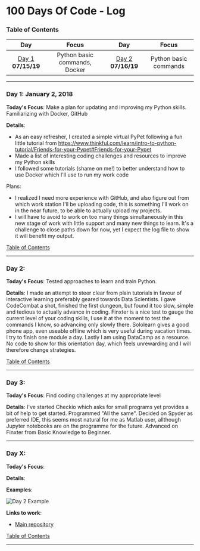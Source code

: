 
# 100 Days Of Code - Log
<a name="toc"></a>
### Table of Contents 
|Day|Focus|Day|Focus|
|:---:|:-----:|:---:|:-----:|
|[Day 1](#day-1) **07/15/19**|Python basic commands, Docker|[Day 2](#day-2) **07/16/19**|Python basic commands|[Day 3](#day-3) **07/19/19**|Python basic commands, Checkio|

----------
<a name="day-1"></a>
### Day 1: January 2, 2018 

**Today's Focus**: Make a plan for updating and improving my Python skills. Familiarizing with Docker, GitHub

**Details**:

 - As an easy refresher, I created a simple virtual PyPet following a fun little tutorial from https://www.thinkful.com/learn/intro-to-python-tutorial/Friends-for-your-Pypet#Friends-for-your-Pypet
 - Made a list of interesting coding challenges and resources to improve my Python skills
 - I followed some tutorials (shame on me!) to better understand how to use Docker which I'll use to run my work code
 
 Plans: 
 - I realized I need more experience with GitHub, and also figure out from which work station I'll be uploading code, this is something I'll work on in the near future, to be able to actually upload my projects.
 - I will have to avoid to work on too many things simultaneously in this new stage of work with little support and many new things to learn. It's a challenge to close paths down for now, yet I expect the log file to show it will benefit my output.

[Table of Contents](#toc)

----------
 <a name="day-2"></a>
### Day 2:
**Today's Focus**: Tested approaches to learn and train Python. 

**Details**: I made an attempt to steer clear from plain tutorials in favour of interactive learning preferably geared towards Data Scientists. I gave CodeCombat a shot, finished the first dungeon, but found it too slow, simple and tedious to actually advance in coding. Finxter is a nice test to gauge the current level of your coding skills, I use it at the moment to test the commands I know, so advancing only slowly there. Sololearn gives a good phone app, even useable offline which is very useful during vacation times. I try to finish one module a day. Lastly I am using DataCamp as a resource. No code to show for this orientation day, which feels unrewarding and I will therefore change strategies.

[Table of Contents](#toc)

----------
 <a name="day-3"></a>
### Day 3:
**Today's Focus**: Find coding challenges at my appropriate level

**Details**: I've started Checkio which asks for small programs yet provides a bit of help to get started. Programmed "All the same". Decided on Spyder as preferred IDE, this seems most natural for me as Matlab user, allthough Jupyter notebooks are on the programme for the future. Advanced on Finxter from Basic Knowledge to Beginner.

----------
 <a name="day-X"></a>
### Day X:
**Today's Focus**:

**Details**:

**Examples**: 

![Day 2 Example](https://raw.githubusercontent.com/xxx)

**Links to work**:

 - [Main repository](https://github.com/heleneveenstra/xxx)


[Table of Contents](#toc)

----------
